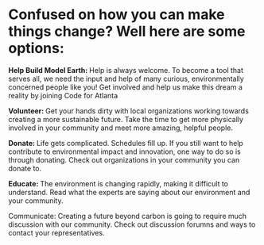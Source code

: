 # Confused on how you can make things change? Well here are some options:

<b>Help Build Model Earth: </b> Help is always welcome. To become a tool that serves all, we need the input and help of many curious, environmentally concerned people like you! Get involved and help us make this dream a reality by joining Code for Atlanta

<b>Volunteer: </b> Get your hands dirty with local organizations working towards creating a more sustainable future. Take the time to get more physically involved in your community and meet more amazing, helpful people. 

<b>Donate: </b> Life gets complicated. Schedules fill up. If you still want to help contribute to environmental impact and innovation, one way to do so is through donating. Check out organizations in your community you can donate to. 

<b>Educate: </b>The environment is changing rapidly, making it difficult to understand. Read what the experts are saying about our environment and your community. 

Communicate: Creating a future beyond carbon is going to require much discussion with our community. Check out discussion forumns and ways to contact your representatives. 
